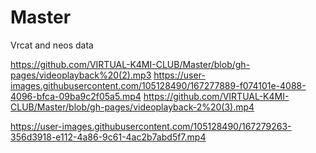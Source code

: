 # Master
Vrcat and neos data

https://github.com/VIRTUAL-K4MI-CLUB/Master/blob/gh-pages/videoplayback%20(2).mp3
https://user-images.githubusercontent.com/105128490/167277889-f074101e-4088-4096-bfca-09ba9c2f05a5.mp4
https://github.com/VIRTUAL-K4MI-CLUB/Master/blob/gh-pages/videoplayback-2%20(3).mp4


https://user-images.githubusercontent.com/105128490/167279263-356d3918-e112-4a86-9c61-4ac2b7abd5f7.mp4

